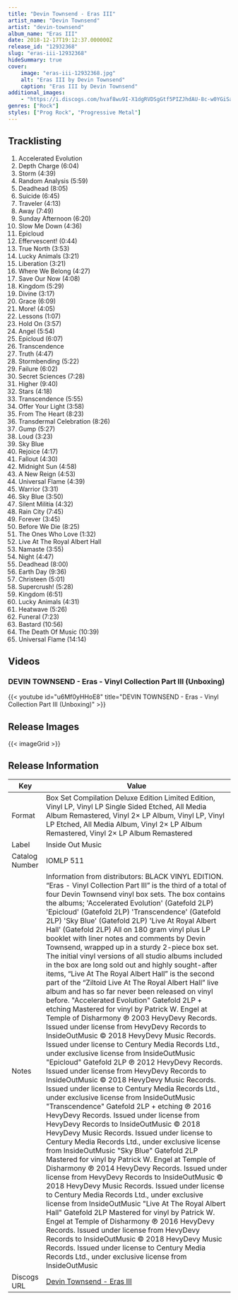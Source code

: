 ```yaml
---
title: "Devin Townsend - Eras III"
artist_name: "Devin Townsend"
artist: "devin-townsend"
album_name: "Eras III"
date: 2018-12-17T19:12:37.000000Z
release_id: "12932368"
slug: "eras-iii-12932368"
hideSummary: true
cover:
    image: "eras-iii-12932368.jpg"
    alt: "Eras III by Devin Townsend"
    caption: "Eras III by Devin Townsend"
additional_images:
    - "https://i.discogs.com/hvaf8wu9I-X1dgRVDSgGtf5PIZJhdAU-8c-w0YGiSa4/rs:fit/g:sm/q:90/h:600/w:600/czM6Ly9kaXNjb2dz/LWRhdGFiYXNlLWlt/YWdlcy9SLTEyOTMy/MzY4LTE1NDQ4MDUw/NTMtNzczNy5qcGVn.jpeg"
genres: ["Rock"]
styles: ["Prog Rock", "Progressive Metal"]
---
```




## Tracklisting
1. Accelerated Evolution
2. Depth Charge (6:04)
3. Storm (4:39)
4. Random Analysis (5:59)
5. Deadhead (8:05)
6. Suicide (6:45)
7. Traveler (4:13)
8. Away (7:49)
9. Sunday Afternoon (6:20)
10. Slow Me Down (4:36)
11. Epicloud
12. Effervescent! (0:44)
13. True North (3:53)
14. Lucky Animals (3:21)
15. Liberation (3:21)
16. Where We Belong (4:27)
17. Save Our Now (4:08)
18. Kingdom (5:29)
19. Divine (3:17)
20. Grace (6:09)
21. More! (4:05)
22. Lessons (1:07)
23. Hold On (3:57)
24. Angel (5:54)
25. Epicloud (6:07)
26. Transcendence
27. Truth (4:47)
28. Stormbending (5:22)
29. Failure (6:02)
30. Secret Sciences (7:28)
31. Higher (9:40)
32. Stars (4:18)
33. Transcendence (5:55)
34. Offer Your Light (3:58)
35. From The Heart (8:23)
36. Transdermal Celebration (8:26)
37. Gump (5:27)
38. Loud (3:23)
39. Sky Blue
40. Rejoice (4:17)
41. Fallout (4:30)
42. Midnight Sun (4:58)
43. A New Reign (4:53)
44. Universal Flame (4:39)
45. Warrior (3:31)
46. Sky Blue (3:50)
47. Silent Militia (4:32)
48. Rain City (7:45)
49. Forever (3:45)
50. Before We Die (8:25)
51. The Ones Who Love (1:32)
52. Live At The Royal Albert Hall
53. Namaste (3:55)
54. Night (4:47)
55. Deadhead (8:00)
56. Earth Day (9:36)
57. Christeen (5:01)
58. Supercrush! (5:28)
59. Kingdom (6:51)
60. Lucky Animals (4:31)
61. Heatwave (5:26)
62. Funeral (7:23)
63. Bastard (10:56)
64. The Death Of Music (10:39)
65. Universal Flame (14:14)



## Videos
### DEVIN TOWNSEND - Eras - Vinyl Collection Part III (Unboxing)
{{< youtube id="u6Mf0yHHoE8" title="DEVIN TOWNSEND - Eras - Vinyl Collection Part III (Unboxing)" >}}<br>


## Release Images
{{< imageGrid >}}

## Release Information
|  Key           | Value                                                |
| ---------------| ---------------------------------------------------- |
| Format         | Box Set Compilation Deluxe Edition Limited Edition, Vinyl LP, Vinyl LP Single Sided Etched, All Media Album Remastered, Vinyl 2× LP Album, Vinyl LP, Vinyl LP Etched, All Media Album, Vinyl 2× LP Album Remastered, Vinyl 2× LP Album Remastered |
| Label          | Inside Out Music |
| Catalog Number | IOMLP 511 |
| Notes | Information from distributors: BLACK VINYL EDITION. “Eras - Vinyl Collection Part III” is the third of a total of four Devin Townsend vinyl box sets. The box contains the albums; 'Accelerated Evolution' (Gatefold 2LP) 'Epicloud' (Gatefold 2LP) 'Transcendence' (Gatefold 2LP) 'Sky Blue' (Gatefold 2LP) 'Live At Royal Albert Hall' (Gatefold 2LP) All on 180 gram vinyl plus LP booklet with liner notes and comments by Devin Townsend, wrapped up in a sturdy 2-piece box set. The initial vinyl versions of all studio albums included in the box are long sold out and highly sought-after items, “Live At The Royal Albert Hall” is the second part of the “Ziltoid Live At The Royal Albert Hall” live album and has so far never been released on vinyl before.  "Accelerated Evolution" Gatefold 2LP + etching Mastered for vinyl by Patrick W. Engel at Temple of Disharmony ℗ 2003 HevyDevy Records. Issued under license from HevyDevy Records to InsideOutMusic © 2018 HevyDevy Music Records. Issued under license to Century Media Records Ltd., under exclusive license from InsideOutMusic  "Epicloud" Gatefold 2LP ℗ 2012 HevyDevy Records. Issued under license from HevyDevy Records to InsideOutMusic © 2018 HevyDevy Music Records. Issued under license to Century Media Records Ltd., under exclusive license from InsideOutMusic  "Transcendence" Gatefold 2LP + etching ℗ 2016 HevyDevy Records. Issued under license from HevyDevy Records to InsideOutMusic © 2018 HevyDevy Music Records. Issued under license to Century Media Records Ltd., under exclusive license from InsideOutMusic  "Sky Blue" Gatefold 2LP Mastered for vinyl by Patrick W. Engel at Temple of Disharmony ℗ 2014 HevyDevy Records. Issued under license from HevyDevy Records to InsideOutMusic © 2018 HevyDevy Music Records. Issued under license to Century Media Records Ltd., under exclusive license from InsideOutMusic  "Live At The Royal Albert Hall" Gatefold 2LP Mastered for vinyl by Patrick W. Engel at Temple of Disharmony ℗ 2016 HevyDevy Records. Issued under license from HevyDevy Records to InsideOutMusic © 2018 HevyDevy Music Records. Issued under license to Century Media Records Ltd., under exclusive license from InsideOutMusic |
| Discogs URL    | [Devin Townsend - Eras III](https://www.discogs.com/release/12932368-Devin-Townsend-Eras-III) |